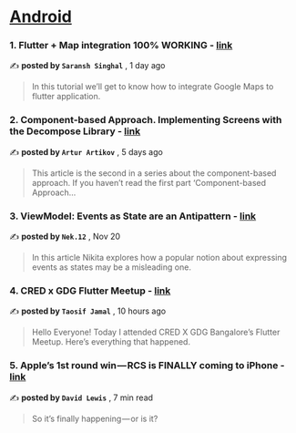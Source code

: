 
<h1><a href=https://medium.com/tag/android/recommended target="_blank" rel="noopener noreferrer">Android</a></h1>
<h3>1. Flutter + Map integration 100% WORKING - <a href=https://medium.com/@singhalsaransh40/flutter-map-integration-100-working-0c2d097404e6?source=tag_recommended_feed---------0-84----------android----------27617c00_8a21_46df_83c2_fee2e7bb56a9------- target="_blank" rel="noopener noreferrer">link</a></h3>

✍️ **posted by `Saransh Singhal`** <date> , 1 day ago</date>

<blockquote>In this tutorial we’ll get to know how to integrate Google Maps to flutter application.</blockquote>

<h3>2. Component-based Approach. Implementing Screens with the Decompose Library - <a href=https://medium.com/itnext/component-based-approach-implementing-screens-with-the-decompose-library-19c41d8ed087?source=tag_recommended_feed---------1-107----------android----------27617c00_8a21_46df_83c2_fee2e7bb56a9------- target="_blank" rel="noopener noreferrer">link</a></h3>

✍️ **posted by `Artur Artikov`** <date> , 5 days ago</date>

<blockquote>This article is the second in a series about the component-based approach. If you haven’t read the first part ‘Component-based Approach…</blockquote>

<h3>3. ViewModel: Events as State are an Antipattern - <a href=https://medium.com/proandroiddev/viewmodel-events-as-state-are-an-antipattern-35ff4fbc6fb6?source=tag_recommended_feed---------2-85----------android----------27617c00_8a21_46df_83c2_fee2e7bb56a9------- target="_blank" rel="noopener noreferrer">link</a></h3>

✍️ **posted by `Nek.12`** <date> , Nov 20</date>

<blockquote>In this article Nikita explores how a popular notion about expressing events as states may be a misleading one.</blockquote>

<h3>4. CRED x GDG Flutter Meetup - <a href=https://medium.com/@taosif7/cred-x-gdg-flutter-meetup-d33908cc861a?source=tag_recommended_feed---------3-84----------android----------27617c00_8a21_46df_83c2_fee2e7bb56a9------- target="_blank" rel="noopener noreferrer">link</a></h3>

✍️ **posted by `Taosif Jamal`** <date> , 10 hours ago</date>

<blockquote>Hello Everyone! Today I attended CRED X GDG Bangalore’s Flutter Meetup. Here’s everything that happened.</blockquote>

<h3>5. Apple’s 1st round win — RCS is FINALLY coming to iPhone - <a href=https://medium.com/macoclock/apples-1st-round-win-rcs-is-finally-coming-to-iphone-0a7804381e12?source=tag_recommended_feed---------4-107----------android----------27617c00_8a21_46df_83c2_fee2e7bb56a9------- target="_blank" rel="noopener noreferrer">link</a></h3>

✍️ **posted by `David Lewis`** <date> , 7 min read</date>

<blockquote>So it’s finally happening — or is it?</blockquote>

